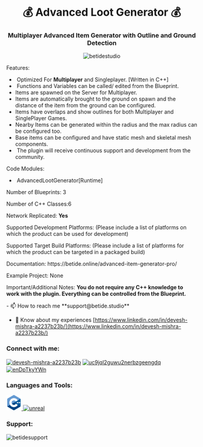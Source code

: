 <h1 align="center">💰 Advanced Loot Generator 💰</h1>

<h3 align="center">Multiplayer Advanced Item Generator with Outline and Ground Detection</h3>

<p align="center"> <img src="https://komarev.com/ghpvc/?username=betidestudio&label=Profile%20views&color=0e75b6&style=flat" alt="betidestudio" /> </p>

<p>Features: </p>
<ul>
  <li> Optimized For <strong>Multiplayer </strong>and Singleplayer. [Written in C&#43;&#43;]</li>
  <li> Functions and Variables can be called/ edited from the Blueprint.</li>
  <li>Items are spawned on the Server for Multiplayer.</li>
  <li>Items are automatically brought to the ground on spawn and the distance of the item from the ground can be configured.</li>
  <li>Items have overlaps and show outlines for both Multiplayer and SinglePlayer Games.</li>
  <li>Nearby Items can be generated within the radius and the max radius can be configured too.</li>
  <li>Base items can be configured and have static mesh and skeletal mesh components.</li>
  <li> The plugin will receive continuous support and development from the community.</li>
</ul>
<p>Code Modules: </p>
<ul>
  <li> AdvancedLootGenerator[Runtime] </li>
</ul>
<p>Number of Blueprints: 3</p>
<p>Number of C&#43;&#43; Classes:6</p>
<p>Network Replicated: <strong>Yes</strong></p>
<p>Supported Development Platforms: (Please include a list of platforms on which the product can be used for development)</p>
<p>Supported Target Build Platforms: (Please include a list of platforms for which the product can be targeted in a packaged build)</p>
<p>Documentation: https://betide.online/advanced-item-generator-pro/</p>
<p>Example Project: None</p>
<p>Important/Additional Notes: <strong>You do not require any C&#43;&#43; knowledge to work with the plugin. Everything can be controlled from the Blueprint.</strong></p>
- 📫 How to reach me **support@betide.studio**

- 📄 Know about my experiences [https://www.linkedin.com/in/devesh-mishra-a2237b23b/](https://www.linkedin.com/in/devesh-mishra-a2237b23b/)

<h3 align="left">Connect with me:</h3>
<p align="left">
<a href="https://linkedin.com/in/devesh-mishra-a2237b23b" target="blank"><img align="center" src="https://raw.githubusercontent.com/rahuldkjain/github-profile-readme-generator/master/src/images/icons/Social/linked-in-alt.svg" alt="devesh-mishra-a2237b23b" height="30" width="40" /></a>
<a href="https://www.youtube.com/c/uc9jql2guwu2nerbzgeengdq" target="blank"><img align="center" src="https://raw.githubusercontent.com/rahuldkjain/github-profile-readme-generator/master/src/images/icons/Social/youtube.svg" alt="uc9jql2guwu2nerbzgeengdq" height="30" width="40" /></a>
<a href="https://discord.gg/enDpTkyYWn" target="blank"><img align="center" src="https://raw.githubusercontent.com/rahuldkjain/github-profile-readme-generator/master/src/images/icons/Social/discord.svg" alt="enDpTkyYWn" height="30" width="40" /></a>
</p>

<h3 align="left">Languages and Tools:</h3>
<p align="left"> <a href="https://www.w3schools.com/cpp/" target="_blank" rel="noreferrer"> <img src="https://raw.githubusercontent.com/devicons/devicon/master/icons/cplusplus/cplusplus-original.svg" alt="cplusplus" width="40" height="40"/> </a> <a href="https://unrealengine.com/" target="_blank" rel="noreferrer"> <img src="https://raw.githubusercontent.com/kenangundogan/fontisto/036b7eca71aab1bef8e6a0518f7329f13ed62f6b/icons/svg/brand/unreal-engine.svg" alt="unreal" width="40" height="40"/> </a> </p>

<h3 align="left">Support:</h3>
<p><a href="https://ko-fi.com/betidesupport"> <img align="left" src="https://cdn.ko-fi.com/cdn/kofi3.png?v=3" height="50" width="210" alt="betidesupport" /></a></p><br><br>
